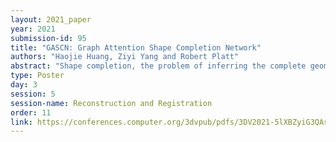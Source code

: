 ```yaml
---
layout: 2021_paper
year: 2021
submission-id: 95
title: "GASCN: Graph Attention Shape Completion Network"
authors: "Haojie Huang, Ziyi Yang and Robert Platt"
abstract: "Shape completion, the problem of inferring the complete geometry of an object given a partial point cloud, is an important problem in robotics and computer vision. This paper proposes the Graph Attention Shape Completion Network (GASCN), a novel neural network model that solves this problem. This model combines a graph-based model for encoding local point cloud information with an MLP-based architecture for encoding global information. For each completed point, our model infers the normal and extent of the local surface patch which is used to produce dense yet precise shape completions. We report experiments that demonstrate that GASCN outperforms standard shape completion methods on a standard benchmark drawn from the Shapenet dataset."
type: Poster
day: 3
session: 5
session-name: Reconstruction and Registration
order: 11
link: https://conferences.computer.org/3dvpub/pdfs/3DV2021-5lXBZyiG3QAsRBKXHIjqU8/268800b269/268800b269.pdf
---
```

